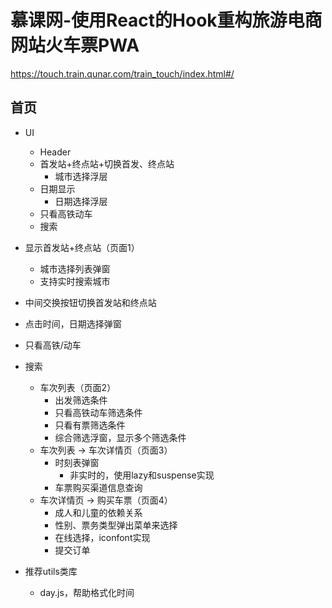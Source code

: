 #  慕课网-使用React的Hook重构旅游电商网站火车票PWA
https://touch.train.qunar.com/train_touch/index.html#/

## 首页

- UI
    - Header
    - 首发站+终点站+切换首发、终点站
        - 城市选择浮层
    - 日期显示
        - 日期选择浮层
    - 只看高铁动车
    - 搜索

- 显示首发站+终点站（页面1）
    - 城市选择列表弹窗
    - 支持实时搜索城市
- 中间交换按钮切换首发站和终点站
- 点击时间，日期选择弹窗
- 只看高铁/动车
- 搜索
    - 车次列表（页面2）
        - 出发筛选条件
        - 只看高铁动车筛选条件
        - 只看有票筛选条件
        - 综合筛选浮窗，显示多个筛选条件
    - 车次列表 -> 车次详情页（页面3）
        - 时刻表弹窗
            - 非实时的，使用lazy和suspense实现
        - 车票购买渠道信息查询
    - 车次详情页 -> 购买车票（页面4）
        - 成人和儿童的依赖关系
        - 性别、票务类型弹出菜单来选择
        - 在线选择，iconfont实现
        - 提交订单
- 推荐utils类库
    - day.js，帮助格式化时间